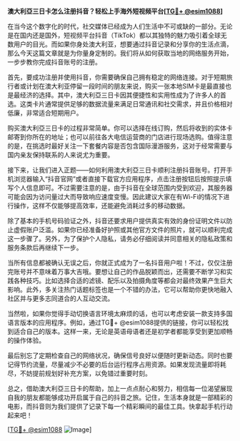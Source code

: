 **澳大利亞三日卡怎么注册抖音？轻松上手海外短视频平台[[TG💪+ @esim1088](https://t.me/s/esim1088)]**

在当今这个数字化的时代，社交媒体已经成为人们生活中不可或缺的一部分。无论是在国内还是国外，短视频平台抖音（TikTok）都以其独特的魅力吸引着全球无数用户的目光。而如果你身处澳大利亚，想要通过抖音记录和分享你的生活点滴，那么今天这篇文章就是为你量身定制的。我们将从如何获取当地的网络服务开始，一步步教你完成抖音账号的注册。

首先，要成功注册并使用抖音，你需要确保自己拥有稳定的网络连接。对于短期旅行者或计划在澳大利亚停留一段时间的朋友来说，购买一张本地SIM卡是最直接也是最经济的选择。其中，澳大利亞三日卡因其便捷性和实用性成为了许多人的首选。这类卡片通常提供足够的数据流量来满足日常通讯和社交需求，并且价格相对低廉，非常适合短期用户。

购买澳大利亞三日卡的过程非常简单。你可以选择在线订购，然后将收到的实体卡邮寄到你所在的地址；也可以前往各大电信运营商的门店进行现场选购。值得注意的是，在挑选时最好关注一下套餐内容是否包含国际漫游服务，这对于经常需要与国内亲友保持联系的人来说尤为重要。

接下来，让我们进入正题——如何利用澳大利亞三日卡顺利注册抖音账号。打开手机浏览器输入“抖音官网”或者直接下载官方应用程序，点击注册按钮后按照提示填写个人信息即可。不过需要注意的是，由于抖音在全球范围内受到欢迎，其服务器可能会因为访问量过大而导致响应速度变慢。因此建议大家在有Wi-Fi的情况下进行操作，这样不仅能够提高效率，还能避免消耗过多的移动数据。

除了基本的手机号码验证之外，抖音还要求用户提供真实有效的身份证明文件以防止虚假账户泛滥。如果你已经准备好护照或其他官方文件的照片，就可以顺利完成这一步骤了。另外，为了保护个人隐私，请务必仔细阅读并同意相关的隐私政策和服务条款后再继续下一步。

当所有信息都被确认无误之后，你就正式成为了一名抖音用户啦！不过，仅仅注册完账号并不意味着万事大吉哦。要想让自己的作品脱颖而出，还需要不断学习和实践各种技巧。比如选择合适的滤镜、配乐以及拍摄角度等都会对最终效果产生巨大影响。此外，多关注热门话题标签也是一个不错的办法，它可以帮助你更快地融入社区并与更多志同道合的人互动交流。

当然啦，如果你觉得手动切换语言环境太麻烦的话，也可以考虑安装一款支持多国语言版本的应用程序。例如，通过TG💪+ @esim1088提供的链接，你可以轻松找到适合自己的版本。这样一来，无论是英语母语者还是初学者都能享受到更加顺畅的操作体验。

最后别忘了定期检查自己的网络状况，确保信号良好以便随时更新动态。同时也要记得节约流量，尽量减少不必要的后台运行程序占用资源。如果发现流量即将耗尽，不妨提前规划好补充方案，以免错过重要时刻。

总之，借助澳大利亞三日卡的帮助，加上一点点耐心和努力，相信每一位渴望展现自我的朋友都能够成功开启属于自己的抖音之旅。记住，生活本身就是一部精彩的电影，而抖音则为我们提供了记录下每一个精彩瞬间的最佳工具。快拿起手机行动起来吧！

[[TG💪+ @esim1088](https://t.me/s/esim1088) ![Image](https://i.postimg.cc/4NQfJmqS/Snipaste-2025-05-13-00-14-12.png)]